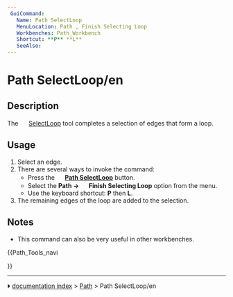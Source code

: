 ```yaml
---
 GuiCommand:
   Name: Path SelectLoop
   MenuLocation: Path , Finish Selecting Loop
   Workbenches: Path_Workbench
   Shortcut: **P** **L**
   SeeAlso: 
---
```


# Path SelectLoop/en

## Description

The <img alt="" src=images/Path_SelectLoop.svg  style="width:16px;"> [SelectLoop](Path_SelectLoop.md) tool completes a selection of edges that form a loop.

## Usage

1.  Select an edge.
2.  There are several ways to invoke the command:
    -   Press the **<img src="images/Path_SelectLoop.svg" width=16px> [Path SelectLoop](Path_SelectLoop.md)** button.
    -   Select the **Path → <img src="images/Path_SelectLoop.svg" width=16px> Finish Selecting Loop** option from the menu.
    -   Use the keyboard shortcut: **P** then **L**.
3.  The remaining edges of the loop are added to the selection.

## Notes

-   This command can also be very useful in other workbenches.





{{Path_Tools_navi

}}



---
⏵ [documentation index](../README.md) > [Path](Path_Workbench.md) > Path SelectLoop/en
